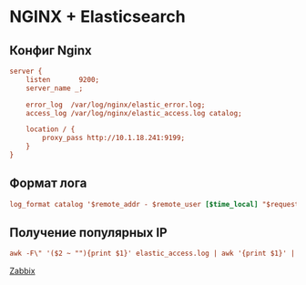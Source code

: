 # NGINX + Elasticsearch

## Конфиг Nginx
```ini
server {
    listen       9200;
    server_name _;

    error_log  /var/log/nginx/elastic_error.log;
    access_log /var/log/nginx/elastic_access.log catalog;

    location / {
        proxy_pass http://10.1.18.241:9199;
    }
}
```
## Формат лога
```ini
log_format catalog '$remote_addr - $remote_user [$time_local] "$request" $status';
```
## Получение популярных IP
```ini
awk -F\" '($2 ~ ""){print $1}' elastic_access.log | awk '{print $1}' | sort | uniq -c | sort -nr
```

[Zabbix](https://zabbix-de.ria.com/)
